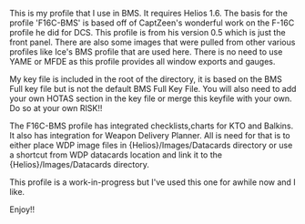This is my profile that I use in BMS. It requires Helios 1.6. The basis for the profile 'F16C-BMS' is based off of CaptZeen's wonderful work on the F-16C profile he did for DCS. This profile is from his version 0.5 which is just the front panel. There are also some images that were pulled from other various profiles like Ice's BMS profile that are used here. There is no need to use YAME or MFDE as this profile provides all window exports and gauges.

My key file is included in the root of the directory, it is based on the BMS Full key file but is not the default BMS Full Key File. You will also need to add your own HOTAS section in the key file or merge this keyfile with your own. Do so at your own RISK!!

The F16C-BMS profile has integrated checklists,charts for KTO and Balkins. It also has integration for Weapon Delivery Planner. All is need for that is to either place WDP image files in {Helios}/Images/Datacards directory or use a shortcut from WDP datacards location and link it to the {Helios}/Images/Datacards directory.

This profile is a work-in-progress but I've used this one for awhile now and I like.

Enjoy!!
